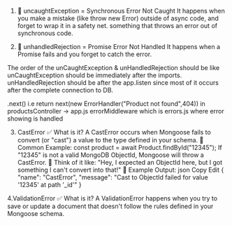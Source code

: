 1. 🧨 uncaughtException = Synchronous Error Not Caught
It happens when you make a mistake (like throw new Error) outside of async code, and forget to wrap it in a safety net.
something that throws an error out of synchronous code. 

2. 🌊 unhandledRejection = Promise Error Not Handled
It happens when a Promise fails and you forget to catch the error. 

The order of the unCaughtException & unHandledRejection should be like
unCaughtException should be immediately after the imports.
unHandledRejection should be after the app.listen since most of it occurs after the complete connection to DB.

.next() i.e return next(new ErrorHandler("Product not found",404)) in productsController -> app.js errorMiddleware which is errors.js where error showing is handled


<!-- The below errors usually occur when interacting with the Database -->
3. CastError
✅ What is it?
A CastError occurs when Mongoose fails to convert (or "cast") a value to the type defined in your schema.
📌 Common Example:
const product = await Product.findById("12345");
If "12345" is not a valid MongoDB ObjectId, Mongoose will throw a CastError.
🧠 Think of it like:
"Hey, I expected an ObjectId here, but I got something I can't convert into that!"
🔴 Example Output:
json
Copy
Edit
{
  "name": "CastError",
  "message": "Cast to ObjectId failed for value '12345' at path '_id'"
}

4.ValidationError
✅ What is it?
A ValidationError happens when you try to save or update a document that doesn't follow the rules defined in your Mongoose schema.